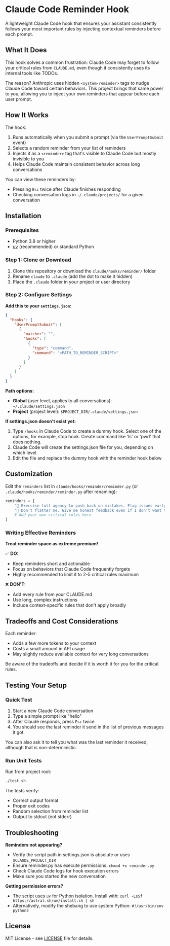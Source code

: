 # Claude Code Reminder Hook

A lightweight Claude Code hook that ensures your assistant consistently follows your most important rules by injecting contextual reminders before each prompt.

## What It Does

This hook solves a common frustration: Claude Code may forget to follow your critical rules from `CLAUDE.md`, even though it consistently uses its internal tools like TODOs. 

The reason? Anthropic uses hidden `<system-reminder>` tags to nudge Claude Code toward certain behaviors. 
This project brings that same power to you, allowing you to inject your own reminders that appear before each user prompt.

## How It Works

The hook:
1. Runs automatically when you submit a prompt (via the `UserPromptSubmit` event)
2. Selects a random reminder from your list of reminders
3. Injects it as a `<reminder>` tag that's visible to Claude Code but mostly invisible to you
4. Helps Claude Code maintain consistent behavior across long conversations

You can view these reminders by:
- Pressing `Esc` twice after Claude finishes responding
- Checking conversation logs in `~/.claude/projects/` for a given conversation

## Installation

### Prerequisites
- Python 3.8 or higher
- [uv](https://github.com/astral-sh/uv) (recommended) or standard Python

### Step 1: Clone or Download
1. Clone this repository or download the `claude/hooks/reminder/` folder
2. Rename `claude` to `.claude` (add the dot to make it hidden)
3. Place the `.claude` folder in your project or user directory

### Step 2: Configure Settings

**Add this to your `settings.json`:**
```json
{
  "hooks": {
    "UserPromptSubmit": [
      {
        "matcher": "",
        "hooks": [
          {
            "type": "command",
            "command": "<PATH_TO_REMINDER_SCRIPT>"
          }
        ]
      }
    ]
  }
}
```

**Path options:**
- **Global** (user level, applies to all conversations): `~/.claude/settings.json`
- **Project** (project level): `$PROJECT_DIR/.claude/settings.json`

**If settings.json doesn't exist yet:**
1. Type `/hooks` in Claude Code to create a dummy hook. Select one of the options, for example, stop hook. Create command like 'ls' or 'pwd' that does nothing.
2. Claude Code will create the settings.json file for you, depending on which level 
3. Edit the file and replace the dummy hook with the reminder hook below

## Customization

Edit the `reminders` list in `claude/hooks/reminder/reminder.py` (or `.claude/hooks/reminder/reminder.py` after renaming):

```python
reminders = [
    "🤝 Exercise full agency to push back on mistakes. Flag issues early, ask questions if unsure of direction instead of choosing randomly",
    "🤲 Don't flatter me. Give me honest feedback even if I don't want to hear it",
    # Add your own critical rules here
]
```

### Writing Effective Reminders

**Treat reminder space as extreme premium!**

✅ **DO:**
- Keep reminders short and actionable
- Focus on behaviors that Claude Code frequently forgets
- Highly recommended to limit it to 2-5 critical rules maximum

❌ **DON'T:**
- Add every rule from your CLAUDE.md
- Use long, complex instructions
- Include context-specific rules that don't apply broadly

## Tradeoffs and Cost Considerations

Each reminder:
- Adds a few more tokens to your context
- Costs a small amount in API usage
- May slightly reduce available context for very long conversations

Be aware of the tradeoffs and decide if it is worth it for you for the critical rules.

## Testing Your Setup

### Quick Test
1. Start a new Claude Code conversation
2. Type a simple prompt like "hello"
3. After Claude responds, press `Esc` twice
4. You should see the last reminder it send in the list of previous messages it got.

You can also ask it to tell you what was the last reminder it received, although that is non-deterministic.

### Run Unit Tests
Run from project root:
```bash
./test.sh
```

The tests verify:
- Correct output format
- Proper exit codes
- Random selection from reminder list
- Output to stdout (not stderr)

## Troubleshooting

**Reminders not appearing?**
- Verify the script path in settings.json is absolute or uses `$CLAUDE_PROJECT_DIR`
- Ensure reminder.py has execute permissions: `chmod +x reminder.py`
- Check Claude Code logs for hook execution errors
- Make sure you started the new conversation

**Getting permission errors?**
- The script uses `uv` for Python isolation. Install with: `curl -LsSf https://astral.sh/uv/install.sh | sh`
- Alternatively, modify the shebang to use system Python: `#!/usr/bin/env python3`

## License

MIT License - see [LICENSE](LICENSE) file for details.